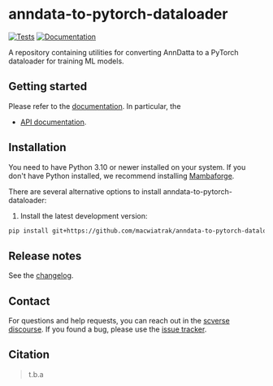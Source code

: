 # anndata-to-pytorch-dataloader

[![Tests][badge-tests]][link-tests]
[![Documentation][badge-docs]][link-docs]

[badge-tests]: https://img.shields.io/github/actions/workflow/status/macwiatrak/anndata-to-pytorch-dataloader/test.yaml?branch=main
[link-tests]: https://github.com/macwiatrak/anndata-to-pytorch-dataloader/actions/workflows/test.yml
[badge-docs]: https://img.shields.io/readthedocs/anndata-to-pytorch-dataloader

A repository containing utilities for converting AnnDatta to a PyTorch dataloader for training ML models.

## Getting started

Please refer to the [documentation][link-docs]. In particular, the

-   [API documentation][link-api].

## Installation

You need to have Python 3.10 or newer installed on your system. If you don't have
Python installed, we recommend installing [Mambaforge](https://github.com/conda-forge/miniforge#mambaforge).

There are several alternative options to install anndata-to-pytorch-dataloader:

<!--
1) Install the latest release of `anndata-to-pytorch-dataloader` from `PyPI <https://pypi.org/project/anndata-to-pytorch-dataloader/>`_:

```bash
pip install anndata-to-pytorch-dataloader
```
-->

1. Install the latest development version:

```bash
pip install git+https://github.com/macwiatrak/anndata-to-pytorch-dataloader.git@main
```

## Release notes

See the [changelog][changelog].

## Contact

For questions and help requests, you can reach out in the [scverse discourse][scverse-discourse].
If you found a bug, please use the [issue tracker][issue-tracker].

## Citation

> t.b.a

[scverse-discourse]: https://discourse.scverse.org/
[issue-tracker]: https://github.com/macwiatrak/anndata-to-pytorch-dataloader/issues
[changelog]: https://anndata-to-pytorch-dataloader.readthedocs.io/latest/changelog.html
[link-docs]: https://anndata-to-pytorch-dataloader.readthedocs.io
[link-api]: https://anndata-to-pytorch-dataloader.readthedocs.io/latest/api.html
